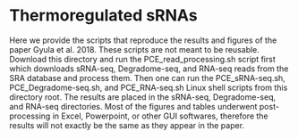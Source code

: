 # Thermoregulated sRNAs

Here we provide the scripts that reproduce the results and figures of the paper Gyula et al. 2018.
These scripts are not meant to be reusable. Download this directory and run the PCE_read_processing.sh script first which downloads sRNA-seq, Degradome-seq, and RNA-seq reads from the SRA database and process them. Then one can run the PCE_sRNA-seq.sh, PCE_Degradome-seq.sh, and PCE_RNA-seq.sh Linux shell scripts from this directory root. The results are placed in the sRNA-seq, Degradome-seq, and RNA-seq directories. Most of the figures and tables underwent post-processing in Excel, Powerpoint, or other GUI softwares, therefore the results will not exactly be the same as they appear in the paper.
